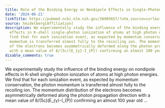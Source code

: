 ```yaml
---
title: Role of the Binding Energy on Nondipole Effects in Single-Photon Ionization
date: '2024-06-21'
linkTitle: https://pubmed.ncbi.nlm.nih.gov/38905657/?utm_source=curl&utm_medium=rss&utm_campaign=pubmed-2&utm_content=1FakS-2QOkCT8HsMOQP1bCRQ4YzyumYOmxmF0moLsQ3dFB1E9V&fc=20220326224207&ff=20240622182948&v=2.18.0.post9+e462414
source: heidelberg[Affiliation]
description: We experimentally study the influence of the binding energy on nondipole
  effects in K-shell single-photon ionization of atoms at high photon energies. We
  find that for each ionization event, as expected by momentum conservation, the photon
  momentum is transferred almost fully to the recoiling ion. The momentum distribution
  of the electrons becomes asymmetrically deformed along the photon propagation direction
  with a mean value of 8/(5c)(E_{γ}-I_{P}) confirming an almost 100 year old ...
disable_comments: true
---
```

We experimentally study the influence of the binding energy on nondipole effects in K-shell single-photon ionization of atoms at high photon energies. We find that for each ionization event, as expected by momentum conservation, the photon momentum is transferred almost fully to the recoiling ion. The momentum distribution of the electrons becomes asymmetrically deformed along the photon propagation direction with a mean value of 8/(5c)(E_{γ}-I_{P}) confirming an almost 100 year old ...